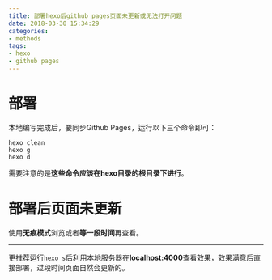 ```yaml
---
title: 部署hexo后github pages页面未更新或无法打开问题
date: 2018-03-30 15:34:29
categories:
- methods
tags:
- hexo
- github pages
---
```




# 部署

本地编写完成后，要同步Github Pages，运行以下三个命令即可：

```
hexo clean
hexo g
hexo d
```

需要注意的是**这些命令应该在hexo目录的根目录下进行**。

<!-- more -->

# 部署后页面未更新

使用**无痕模式**浏览或者**等一段时间**再查看。



---

更推荐运行`hexo s`后利用本地服务器在**localhost:4000**查看效果，效果满意后直接部署，过段时间页面自然会更新的。